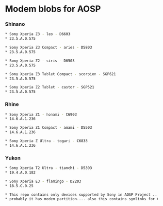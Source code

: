 # Modem blobs for AOSP

### Shinano ###

```bash
* Sony Xperia Z3 - leo - D6603
* 23.5.A.0.575
```
```bash
* Sony Xperia Z3 Compact - aries - D5803
* 23.5.A.0.575
```
```bash
* Sony Xperia Z2 - siris - D6503
* 23.5.A.0.575
```
```bash
* Sony Xperia Z3 Tablet Compact - scorpion - SGP621
* 23.5.A.0.575
```
```bash
* Sony Xperia Z2 Tablet - castor - SGP521
* 23.5.A.0.575
```

### Rhine ###

```bash
* Sony Xperia Z1 - honami - C6903
* 14.6.A.1.236
```
```bash
* Sony Xperia Z1 Compact - amami - D5503
* 14.6.A.1.236
```
```bash
* Sony Xperia Z Ultra - togari - C6833
* 14.6.A.1.236
```

### Yukon ####

```bash
* Sony Xperia T2 Ultra - tianchi - D5303
* 19.4.A.0.182
```
```bash
* Sony Xperia E3 - flamingo - D2203
* 18.5.C.0.25
```

```bash
* This repo contains only devices supported by Sony in AOSP Project .... if your device is not present
* probably it has modem partition.... also this contains symlinks for Custom Roms....
```
